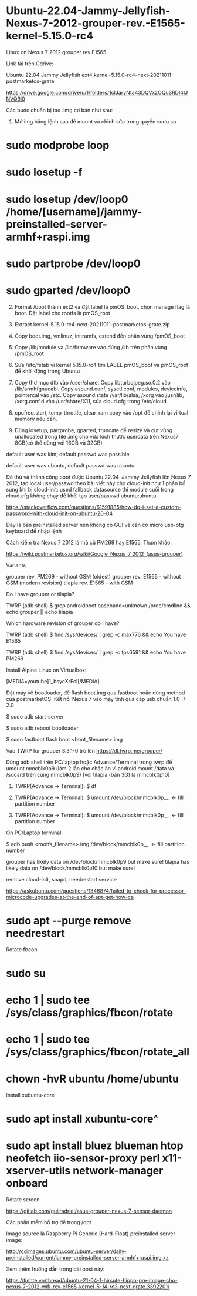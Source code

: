 # Ubuntu-22.04-Jammy-Jellyfish-Nexus-7-2012-grouper-rev.-E1565-kernel-5.15.0-rc4
Linux on Nexus 7 2012 grouper rev.E1565

Link tải trên Gdrive:



Ubuntu 22.04 Jammy Jellyfish ext4 kernel-5.15.0-rc4-next-20211011-postmarketos-grate

https://drive.google.com/drive/u/1/folders/1cIJaryNta43DQVxzOQu3RDl4IJNVQ9i0



Các bước chuẩn bị tạo .img cơ bản như sau:



1. Mở img bằng lệnh sau để mount và chỉnh sửa trong quyền sudo su

# sudo modprobe loop

# sudo losetup -f

# sudo losetup /dev/loop0 /home/[username]/jammy-preinstalled-server-armhf+raspi.img

# sudo partprobe /dev/loop0

# sudo gparted /dev/loop0

2. Format /boot thành ext2 và đặt label là pmOS_boot, chọn manage flag là boot. Đặt label cho rootfs là pmOS_root

3. Extract kernel-5.15.0-rc4-next-20211011-postmarketos-grate.zip

4. Copy boot.img, vmlinuz, initramfs, extend đến phân vùng /pmOS_boot

5. Copy /lib/module và /lib/firmware vào đúng /lib trên phân vùng /pmOS_root

6. Sửa /etc/fstab vì kernel 5.15.0-rc4 tìm LABEL pmOS_boot và pmOS_root để khởi động trong Ubuntu

7. Copy thư mục dtb vào /user/share. Copy libturbojpeg.so.0.2 vào /lib/armhfgnueabi. Copy asound.conf, sysctl.conf, modules, deviceinfo, pointercal vào /etc. Copy asound.state /var/lib/alsa, /xorg vào /usr/lib, /xorg.conf.d vào /usr/share/X11, sửa cloud.cfg trong /etc/cloud

8. cpufreq.start, temp_throttle, clear_ram copy vào /opt để chỉnh lại virtual memory nếu cần.

9. Dùng losetup, partprobe, gparted, truncate để resize và cut vùng unallocated trong file .img cho vừa kích thước userdata trên Nexus7 8GB(có thể dùng với 16GB và 32GB)



default user was kim, default passwd was possible



default user was ubuntu, default passwd was ubuntu



Đã thử và thành công boot được Ubuntu 22.04  Jammy Jellyfish lên Nexus 7 2012, tạo local user/passwd theo bài viết này cho cloud-init như 1 phần bổ sung khi bị cloud-init: used fallback datasource thì module cuối trong cloud.cfg không chạy để khởi tạo user/passwd ubuntu:ubuntu

https://stackoverflow.com/questions/61591885/how-do-i-set-a-custom-password-with-cloud-init-on-ubuntu-20-04



Đây là bản preinstalled server nên không có GUI và cần có micro usb-otg keyboard để nhập lệnh



Cách kiểm tra Nexus 7 2012 là mã cũ PM269 hay E1565. Tham khảo:

https://wiki.postmarketos.org/wiki/Google_Nexus_7_2012_(asus-grouper)



Variants

grouper rev. PM269 - without GSM (oldest)
grouper rev. E1565 - without GSM (modern revision)
tilapia rev. E1565 - with GSM



Do I have grouper or tilapia?



TWRP (adb shell) $ grep androidboot.baseband=unknown /proc/cmdline && echo grouper || echo tilapia



Which hardware revision of grouper do I have?





TWRP (adb shell) $ find /sys/devices/ | grep -c max776 && echo You have E1565



TWRP (adb shell) $ find /sys/devices/ | grep -c tps6591 && echo You have PM269



Install Alpine Linux on Virtualbox:

[MEDIA=youtube]1_bsycXrFcI[/MEDIA]



Đặt máy về bootloader, để flash boot.img qua fastboot hoặc dùng method của postmarketOS. Kết nối Nexus 7 vào máy tính qua cáp usb chuẩn 1.0 → 2.0



$ sudo adb start-server



$ sudo adb reboot bootloader



$ sudo fastboot flash boot <boot_filename>.img



Vào TWRP for grouper 3.3.1-0 trở lên https://dl.twrp.me/grouper/

Dùng adb shell trên PC/laptop hoặc Advance/Terminal trong twrp để umount mmcblk0p9 (làm 2 lần cho chắc ăn vì android mount /data và /sdcard trên cùng mmcblk0p9) [với tilapia (bản 3G) là mmcblk0p10]



1. TWRP(Advance → Terminal): $ df

2. TWRP(Advance → Terminal): $ umount /dev/block/mmcblk0p__  <- fill partition number

3. TWRP(Advance → Terminal): $ umount /dev/block/mmcblk0p__  <- fill partition number



On PC/Laptop terminal:



$ adb push <rootfs_filename>.img /dev/block/mmcblk0p__  <- fill partition number



grouper has likely data on /dev/block/mmcblk0p9 but make sure!
tilapia has likely data on /dev/block/mmcblk0p10 but make sure!



remove cloud-init, snapd, needrestart service

https://askubuntu.com/questions/1346874/failed-to-check-for-processor-microcode-upgrades-at-the-end-of-apt-get-how-ca



# sudo apt --purge remove  needrestart



Rotate fbcon



# sudo su



# echo 1 | sudo tee /sys/class/graphics/fbcon/rotate



# echo 1 | sudo tee /sys/class/graphics/fbcon/rotate_all



# chown -hvR ubuntu /home/ubuntu



Install xubuntu-core



# sudo apt install xubuntu-core^



# sudo apt install bluez blueman htop neofetch iio-sensor-proxy perl x11-xserver-utils network-manager onboard



Rotate screen

https://gitlab.com/gullradriel/asus-grouper-nexus-7-sensor-daemon



Các phần mềm hỗ trợ để trong /opt



Image source là Raspberry Pi Generic (Hard-Float) preinstalled server image:

http://cdimages.ubuntu.com/ubuntu-server/daily-preinstalled/current/jammy-preinstalled-server-armhf+raspi.img.xz



Xem thêm hướng dẫn trong bài post này:

https://tinhte.vn/thread/ubuntu-21-04-1-hirsute-hippo-pre-image-cho-nexus-7-2012-wifi-rev-e1565-kernel-5-14-rc3-next-grate.3392201/
